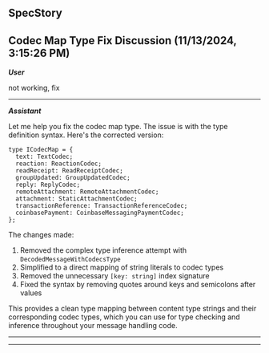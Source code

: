 ## SpecStory

## Codec Map Type Fix Discussion (11/13/2024, 3:15:26 PM)

_**User**_

not working, fix 

---

_**Assistant**_

Let me help you fix the codec map type. The issue is with the type definition syntax. Here's the corrected version:

```typescript:components/Chat/Message/V3Message.tsx
type ICodecMap = {
  text: TextCodec;
  reaction: ReactionCodec;
  readReceipt: ReadReceiptCodec;
  groupUpdated: GroupUpdatedCodec;
  reply: ReplyCodec;
  remoteAttachment: RemoteAttachmentCodec;
  attachment: StaticAttachmentCodec;
  transactionReference: TransactionReferenceCodec;
  coinbasePayment: CoinbaseMessagingPaymentCodec;
};
```

The changes made:
1. Removed the complex type inference attempt with `DecodedMessageWithCodecsType`
2. Simplified to a direct mapping of string literals to codec types
3. Removed the unnecessary `[key: string]` index signature
4. Fixed the syntax by removing quotes around keys and semicolons after values

This provides a clean type mapping between content type strings and their corresponding codec types, which you can use for type checking and inference throughout your message handling code.

---



---

